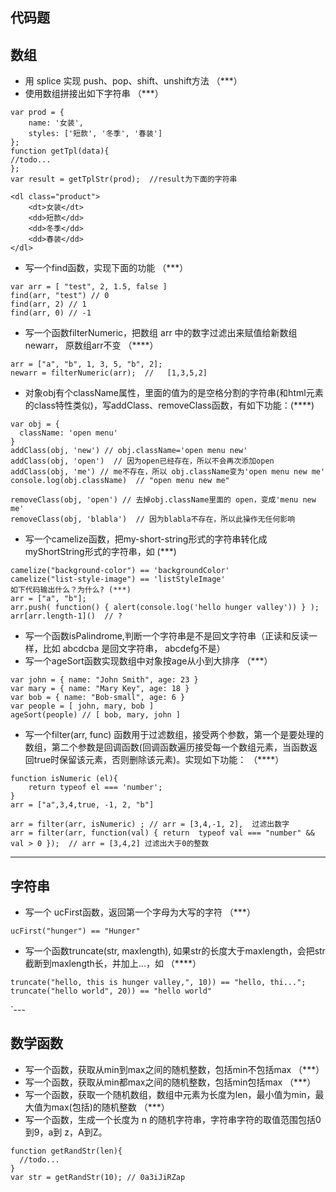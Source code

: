 
## 代码题
## 数组
* 用 splice 实现 push、pop、shift、unshift方法 （***）
* 使用数组拼接出如下字符串 （***）

```
var prod = {
    name: '女装',
    styles: ['短款', '冬季', '春装']
};
function getTpl(data){
//todo...
};
var result = getTplStr(prod);  //result为下面的字符串
```

```
<dl class="product">
    <dt>女装</dt>
    <dd>短款</dd>
    <dd>冬季</dd>
    <dd>春装</dd>
</dl>
```
* 写一个find函数，实现下面的功能 （***）
```
var arr = [ "test", 2, 1.5, false ]
find(arr, "test") // 0
find(arr, 2) // 1
find(arr, 0) // -1
```
* 写一个函数filterNumeric，把数组 arr 中的数字过滤出来赋值给新数组newarr， 原数组arr不变 （****）
```
arr = ["a", "b", 1, 3, 5, "b", 2];
newarr = filterNumeric(arr);  //   [1,3,5,2]
```
* 对象obj有个className属性，里面的值为的是空格分割的字符串(和html元素的class特性类似)，写addClass、removeClass函数，有如下功能：(****)
```
var obj = {
  className: 'open menu'
}
addClass(obj, 'new') // obj.className='open menu new'
addClass(obj, 'open')  // 因为open已经存在，所以不会再次添加open
addClass(obj, 'me') // me不存在，所以 obj.className变为'open menu new me'
console.log(obj.className)  // "open menu new me"

removeClass(obj, 'open') // 去掉obj.className里面的 open，变成'menu new me'
removeClass(obj, 'blabla')  // 因为blabla不存在，所以此操作无任何影响
```

* 写一个camelize函数，把my-short-string形式的字符串转化成myShortString形式的字符串，如 (***)
```
camelize("background-color") == 'backgroundColor'
camelize("list-style-image") == 'listStyleImage'
如下代码输出什么？为什么? (***)
arr = ["a", "b"];
arr.push( function() { alert(console.log('hello hunger valley')) } );
arr[arr.length-1]()  // ?
```
* 写一个函数isPalindrome,判断一个字符串是不是回文字符串（正读和反读一样，比如 abcdcba 是回文字符串， abcdefg不是）
* 写一个ageSort函数实现数组中对象按age从小到大排序 （***）
```
var john = { name: "John Smith", age: 23 }
var mary = { name: "Mary Key", age: 18 }
var bob = { name: "Bob-small", age: 6 }
var people = [ john, mary, bob ]
ageSort(people) // [ bob, mary, john ]
```
* 写一个filter(arr, func) 函数用于过滤数组，接受两个参数，第一个是要处理的数组，第二个参数是回调函数(回调函数遍历接受每一个数组元素，当函数返回true时保留该元素，否则删除该元素)。实现如下功能： （****）
```
function isNumeric (el){
    return typeof el === 'number'; 
}
arr = ["a",3,4,true, -1, 2, "b"]

arr = filter(arr, isNumeric) ; // arr = [3,4,-1, 2],  过滤出数字
arr = filter(arr, function(val) { return  typeof val === "number" && val > 0 });  // arr = [3,4,2] 过滤出大于0的整数
```
---
## 字符串
* 写一个 ucFirst函数，返回第一个字母为大写的字符 （***）
```
ucFirst("hunger") == "Hunger"
```
* 写一个函数truncate(str, maxlength), 如果str的长度大于maxlength，会把str截断到maxlength长，并加上...，如 （****）
```
truncate("hello, this is hunger valley,", 10)) == "hello, thi...";
truncate("hello world", 20)) == "hello world"
```
`---
## 数学函数
* 写一个函数，获取从min到max之间的随机整数，包括min不包括max （***）
* 写一个函数，获取从min都max之间的随机整数，包括min包括max （***）
* 写一个函数，获取一个随机数组，数组中元素为长度为len，最小值为min，最大值为max(包括)的随机整数 （***）
* 写一个函数，生成一个长度为 n 的随机字符串，字符串字符的取值范围包括0到9，a到 z，A到Z。
```
function getRandStr(len){
  //todo...
}
var str = getRandStr(10); // 0a3iJiRZap
```